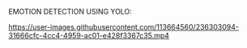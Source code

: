 EMOTION DETECTION  USING YOLO:


https://user-images.githubusercontent.com/113664560/236303094-31666cfc-4cc4-4959-ac01-e428f3367c35.mp4


